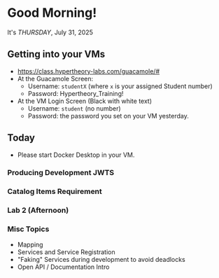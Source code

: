 # Good Morning!

It's *THURSDAY*, July 31, 2025

## Getting into your VMs

- https://class.hypertheory-labs.com/guacamole/#
- At the Guacamole Screen:
    - Username: `studentX` (where `x` is your assigned Student number)
    - Password: Hypertheory_Training!
- At the VM Login Screen (Black with white text)
    - Username: `student` (no number)
    - Password: the password you set on your VM yesterday.

## Today

- Please start Docker Desktop in your VM.


### Producing Development JWTS
### Catalog Items Requirement
### Lab 2 (Afternoon)

### Misc Topics

- Mapping
- Services and Service Registration
- "Faking" Services during development to avoid deadlocks
- Open API / Documentation Intro
